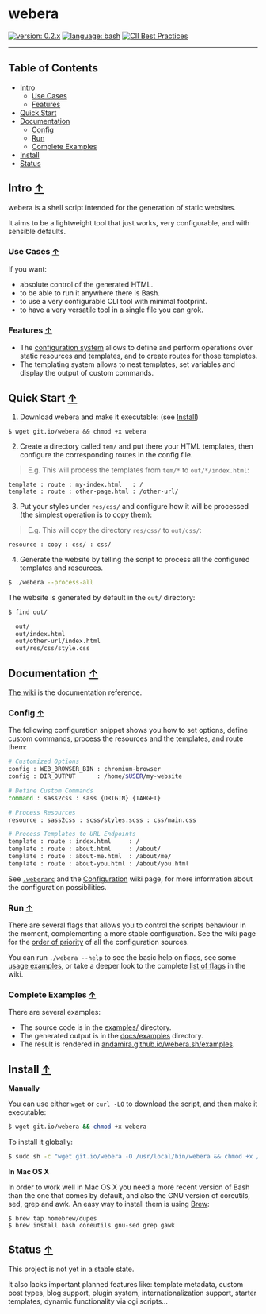 # webera

[![version: 0.2.x](https://img.shields.io/badge/version-0.2.x-d8ad4c.svg?style=flat-square)](#status)
[![language: bash](https://img.shields.io/badge/language-bash-447799.svg?style=flat-square)](https://github.com/andamira/webera.sh/wiki/FAQ#why-bash-and-not-other_language--)
[![CII Best Practices](https://bestpractices.coreinfrastructure.org/projects/%20%20%20%20629/badge)](https://bestpractices.coreinfrastructure.org/projects/629)

---

## Table of Contents

- [Intro](#introduction-)
  - [Use Cases](#use-cases-)
  - [Features](#features-)
- [Quick Start](#quick-start-)
- [Documentation](#documentation-)
  - [Config](#config-)
  - [Run](#run-)
  - [Complete Examples](#complete-examples-)
- [Install](#install-)
- [Status](#status-)



## Intro [↑](#table-of-contents "Back to TOC")

webera is a shell script intended for the generation of static websites.

It aims to be a lightweight tool that just works, very configurable,
and with sensible defaults.


### Use Cases [↑](#table-of-contents "Back to TOC")

If you want:

* absolute control of the generated HTML.
* to be able to run it anywhere there is Bash.
* to use a very configurable CLI tool with minimal footprint.
* to have a very versatile tool in a single file you can grok.


### Features [↑](#table-of-contents "Back to TOC")

- The [configuration system](#config-) allows to define and perform operations
  over static resources and templates, and to create routes for those templates.
- The templating system allows to nest templates, set variables
  and display the output of custom commands.



## Quick Start [↑](#table-of-contents "Back to TOC")

1. Download webera and make it executable: (see [Install](#install-))

  ```
  $ wget git.io/webera && chmod +x webera
  ```

2. Create a directory called `tem/` and put there your HTML templates,
then configure the corresponding routes in the config file.

  > E.g. This will process the templates from `tem/*` to `out/*/index.html`:

  ```
  template : route : my-index.html   : /
  template : route : other-page.html : /other-url/
  ```

3. Put your styles under `res/css/` and configure how
it will be processed (the simplest operation is to copy them):

  > E.g. This will copy the directory `res/css/` to `out/css/`:

  ```
  resource : copy : css/ : css/
  ```

4. Generate the website by telling the script
to process all the configured templates and resources.

  ```sh
  $ ./webera --process-all
  ```

  The website is generated by default in the `out/` directory:

  ```sh
  $ find out/

    out/
    out/index.html
    out/other-url/index.html
    out/res/css/style.css
  ```



## Documentation [↑](#table-of-contents "Back to TOC")

[The wiki](https://github.com/andamira/webera.sh/wiki) is the documentation reference.


### Config [↑](#table-of-contents "Back to TOC")

The following configuration snippet shows you how to set options, define custom
commands, process the resources and the templates, and route them:


```sh
# Customized Options
config : WEB_BROWSER_BIN : chromium-browser
config : DIR_OUTPUT      : /home/$USER/my-website

# Define Custom Commands
command : sass2css : sass {ORIGIN} {TARGET}

# Process Resources
resource : sass2css : scss/styles.scss : css/main.css

# Process Templates to URL Endpoints
template : route : index.html     : /
template : route : about.html     : /about/
template : route : about-me.html  : /about/me/
template : route : about-you.html : /about/you.html
```

See [`.weberarc`](https://github.com/andamira/webera.sh/blob/master/.weberarc) and
the [Configuration](https://github.com/andamira/webera.sh/wiki/Configuration) wiki page,
for more information about the configuration possibilities.


### Run [↑](#table-of-contents "Back to TOC")

There are several flags that allows you to control the scripts behaviour in
the moment, complementing a more stable configuration.
See the wiki page for the
[order of priority](https://github.com/andamira/webera.sh/wiki/Configuration#order-of-priority-)
of all the configuration sources.

You can run `./webera --help` to see the basic help on flags, see some
[usage examples](https://github.com/andamira/webera.sh/wiki/Script-Arguments#usage-examples-),
or take a deeper look to the complete
[list of flags](https://github.com/andamira/webera.sh/wiki/Script-Arguments#list-of-flags-)
in the wiki.


### Complete Examples [↑](#table-of-contents "Back to TOC")

There are several examples:

- The source code is in the [examples/](https://github.com/andamira/webera.sh/tree/master/examples) directory.
- The generated output is in the [docs/examples](https://github.com/andamira/webera.sh/tree/master/docs/examples) directory.
- The result is rendered in [andamira.github.io/webera.sh/examples](https://andamira.github.io/webera.sh/examples/).



## Install [↑](#table-of-contents "Back to TOC")

**Manually**

You can use either `wget` or `curl -LO` to download the script,
and then make it executable:

```sh
$ wget git.io/webera && chmod +x webera
```

To install it globally:

```sh
$ sudo sh -c "wget git.io/webera -O /usr/local/bin/webera && chmod +x /usr/local/bin/webera"
```

**In Mac OS X**

In order to work well in Mac OS X you need a more recent version of Bash
than the one that comes by default, and also the GNU version of coreutils,
sed, grep and awk. An easy way to install them is using [Brew](http://brew.sh/):

```
$ brew tap homebrew/dupes
$ brew install bash coreutils gnu-sed grep gawk
```


## Status [↑](#table-of-contents "Back to TOC")

This project is not yet in a stable state.

It also lacks important planned features like: template metadata, custom post
types, blog support, plugin system, internationalization support,
starter templates, dynamic functionality via cgi scripts&hellip;
